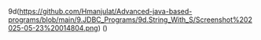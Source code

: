 9d(https://github.com/Hmanjulat/Advanced-java-based-programs/blob/main/9.JDBC_Programs/9d.String_With_S/Screenshot%202025-05-23%20014804.png)
()
